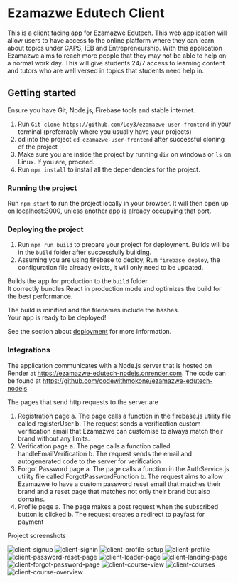 # Ezamazwe Edutech Client

This is a client facing app for Ezamazwe Edutech. This web application will allow users to have access to the online platform
where they can learn about topics under CAPS, IEB and Entrepreneurship. With this application Ezamazwe aims to reach more people 
that they may not be able to help on a normal work day. This will give students 24/7 access to learning content and tutors who are
well versed in topics that students need help in.

## Getting started

Ensure you have Git, Node.js, Firebase tools and stable internet.
  1. Run `Git clone https://github.com/Loy3/ezamazwe-user-frontend` in your terminal (preferrably where you usually have your projects)
  2. cd into the project `cd ezamazwe-user-frontend` after successful cloning of the project
  3. Make sure you are inside the project by running `dir` on windows or `ls` on Linux. If you are, proceed.
  4. Run `npm install` to install all the dependencies for the project.

### Running the project

Run `npm start` to run the project locally in your browser. It will then open up on localhost:3000, unless another app is already occupying that port.


### Deploying the project

  1. Run `npm run build` to prepare your project for deployment. Builds will be in the `build` folder after successfully building.
  2. Assuming you are using firebase to deploy, Run `firebase deploy`, the configuration file already exists, it will only need to be updated.

Builds the app for production to the `build` folder.\
It correctly bundles React in production mode and optimizes the build for the best performance.

The build is minified and the filenames include the hashes.\
Your app is ready to be deployed!

See the section about [deployment](https://facebook.github.io/create-react-app/docs/deployment) for more information.

### Integrations

The application communicates with a Node.js server that is hosted on Render at https://ezamazwe-edutech-nodejs.onrender.com.
The code can be found at https://github.com/codewithmokone/ezamazwe-edutech-nodejs

The pages that send http requests to the server are
  1. Registration page
     a. The page calls a function in the firebase.js utility file called registerUser
     b. The request sends a verification custom verification email that Ezamazwe can customise to always match their brand without any limits. 
  2. Verification page
     a. The page calls a function called handleEmailVerification
     b. The request sends the email and autogenerated code to the server for verification
  4. Forgot Password page
     a. The page calls a function in the AuthService.js utility file called ForgotPasswordFunction
     b. The request aims to allow Ezamazwe to have a custom password reset email that matches their brand and a reset page that matches not only their brand but also domains.
  5. Profile page
     a. The page makes a post request when the subscribed button is clicked 
     b. The request creates a redirect to payfast for payment


Project screenshots

![client-signup](https://github.com/Loy3/ezamazwe-user-frontend/assets/106059406/e1b124d9-6c3a-4ec9-9fb8-df07cd856c10)
![client-signin](https://github.com/Loy3/ezamazwe-user-frontend/assets/106059406/383aa308-24e8-4c45-ab6f-893526335600)
![client-profile-setup](https://github.com/Loy3/ezamazwe-user-frontend/assets/106059406/ffd8c2b1-804c-495f-9224-954b63ed62cc)
![client-profile](https://github.com/Loy3/ezamazwe-user-frontend/assets/106059406/3d4bc616-4eab-4c7e-8d28-8fc9c5c16bfb)
![client-password-reset-page](https://github.com/Loy3/ezamazwe-user-frontend/assets/106059406/773bd8b1-a54b-4140-b85d-7ace443cd4e9)
![client-loader-page](https://github.com/Loy3/ezamazwe-user-frontend/assets/106059406/8c7fc9b2-d43e-4ecc-9b00-bc05c669c9e8)
![client-landing-page](https://github.com/Loy3/ezamazwe-user-frontend/assets/106059406/e60a7c93-636d-4551-ab3e-abdb55602826)
![client-forgot-password-page](https://github.com/Loy3/ezamazwe-user-frontend/assets/106059406/f7c3d6d5-9c54-4d71-b56a-3c965ce1135d)
![client-course-view](https://github.com/Loy3/ezamazwe-user-frontend/assets/106059406/3c29acdb-89cd-4fda-9120-422c15429ef0)
![client-courses](https://github.com/Loy3/ezamazwe-user-frontend/assets/106059406/057c5e32-866e-410e-8e0c-e5673bc122f7)
![client-course-overview](https://github.com/Loy3/ezamazwe-user-frontend/assets/106059406/cc34e498-3fec-4c65-8331-c3c86599a046)
